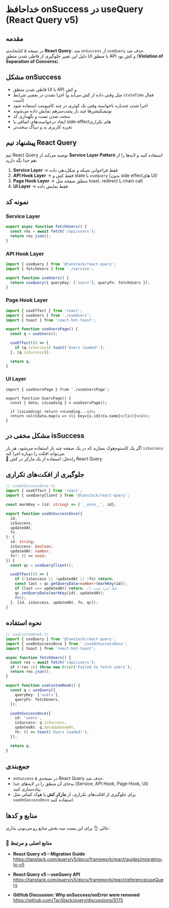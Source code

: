 
# خداحافظ onSuccess در useQuery (React Query v5)

## مقدمه  
در نسخه ۵ کتابخانه‌ی **React Query**، متد `onSuccess` از `useQuery` حذف شد.  
دلیل این تغییر جلوگیری از قاطی شدن منطق UI با منطق API و کش بود (**Violation of Separation of Concerns**).  



## مشکل onSuccess  
- قاطی شدن منطق UI با API و کش  
- اجرا نشدن در بعضی شرایط (مثل وقتی داده از کش می‌آید و `staleTime` فعال است)  
- اجرا شدن چندباره ناخواسته وقتی یک کوئری در چند کامپوننت استفاده شود  
- نوتیفیکیشن‌ها چند بار پشت‌سرهم نمایش داده می‌شوند  
- سخت شدن تست و نگهداری کد  
- ایجاد درخواست‌های اضافی یا side-effectهای تکراری  
- تجربه کاربری بد و دیباگ سخت‌تر  



## پیشنهاد تیم React Query  
تیم React Query توصیه می‌کند از **Service Layer Pattern** استفاده کنید و لایه‌ها را از هم جدا نگه دارید:  

1. **Service Layer** → فقط فراخوانی شبکه و شکل‌دهی داده  
2. **API Hook Layer** → فقط کش و state با `useQuery` (بدون side effectهای UI)  
3. **Page Hook Layer** → منطق صفحه مثل toast، redirect یا chain call  
4. **UI Layer** → فقط نمایش داده  



## نمونه کد  

### Service Layer  
```ts
export async function fetchUsers() {
  const res = await fetch('/api/users');
  return res.json();
}
```

### API Hook Layer  
```ts
import { useQuery } from '@tanstack/react-query';
import { fetchUsers } from './service';

export function useUsers() {
  return useQuery({ queryKey: ['users'], queryFn: fetchUsers });
}
```

### Page Hook Layer  
```ts
import { useEffect } from 'react';
import { useUsers } from './useUsers';
import { toast } from 'react-hot-toast';

export function useUsersPage() {
  const q = useUsers();

  useEffect(() => {
    if (q.isSuccess) toast('Users loaded!');
  }, [q.isSuccess]);

  return q;
}
```

### UI Layer  
```tsx
import { useUsersPage } from './useUsersPage';

export function UsersPage() {
  const { data, isLoading } = useUsersPage();

  if (isLoading) return <>Loading...</>;
  return <ul>{data.map(u => <li key={u.id}>{u.name}</li>)}</ul>;
}
```



## مشکل مخفی در isSuccess  
اگر یک کاستوم‌هوک بسازید که در یک صفحه چند بار استفاده می‌شود، هر بار `isSuccess` می‌تواند افکت را دوباره اجرا کند.  
🔑 راه‌حل: استفاده از یک مارکر در کش React Query.  



## جلوگیری از افکت‌های تکراری  

```ts
// useOnSuccessOnce.ts
import { useEffect } from 'react';
import { useQueryClient } from '@tanstack/react-query';

const markKey = (id: string) => ['__once__', id];

export function useOnSuccessOnce({
  id,
  isSuccess,
  updatedAt,
  fn,
}: {
  id: string;
  isSuccess: boolean;
  updatedAt: number;
  fn?: () => void;
}) {
  const qc = useQueryClient();

  useEffect(() => {
    if (!isSuccess || !updatedAt || !fn) return;
    const last = qc.getQueryData<number>(markKey(id));
    if (last === updatedAt) return; // قبلاً اجرا شده
    qc.setQueryData(markKey(id), updatedAt);
    fn();
  }, [id, isSuccess, updatedAt, fn, qc]);
}
```



## نحوه استفاده  

```ts
// useCustomHook.ts
import { useQuery } from '@tanstack/react-query';
import { useOnSuccessOnce } from './useOnSuccessOnce';
import { toast } from 'react-hot-toast';

async function fetchUsers() {
  const res = await fetch('/api/users');
  if (!res.ok) throw new Error('Failed to fetch users');
  return res.json();
}

export function useCustomHook() {
  const q = useQuery({
    queryKey: ['users'],
    queryFn: fetchUsers,
  });

  useOnSuccessOnce({
    id: 'users',
    isSuccess: q.isSuccess,
    updatedAt: q.dataUpdatedAt,
    fn: () => toast('Users loaded!'),
  });

  return q;
}
```



## جمع‌بندی  
- `onSuccess` در نسخه‌ی ۵ React Query حذف شد.  
- به‌جای آن منطق را در لایه‌های جدا (Service, API Hook, Page Hook, UI) پیاده‌سازی کنید.  
- برای جلوگیری از افکت‌های تکراری، از **مارکر کش** یا هوک کمکی مثل `useOnSuccessOnce` استفاده کنید.  



## منابع و کدها  
عالی 👌 برای این پست سه بخش منابع رو می‌تونی بذاری:  


### 📌 منابع اصلی و مرتبط  
- **React Query v5 – Migration Guide**  
  https://tanstack.com/query/v5/docs/framework/react/guides/migrating-to-v5  

- **React Query v5 – useQuery API**  
  https://tanstack.com/query/v5/docs/framework/react/reference/useQuery  

- **GitHub Discussion: Why onSuccess/onError were removed**  
  https://github.com/TanStack/query/discussions/5175  

